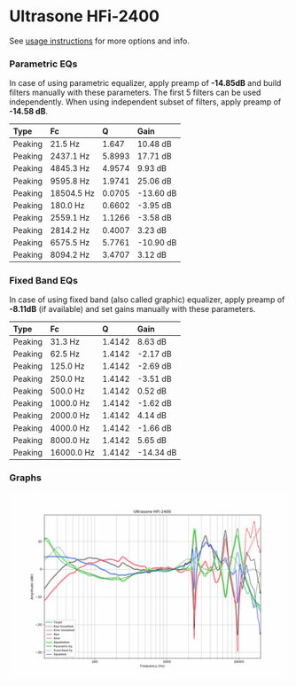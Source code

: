# Ultrasone HFi-2400
See [usage instructions](https://github.com/jaakkopasanen/AutoEq#usage) for more options and info.

### Parametric EQs
In case of using parametric equalizer, apply preamp of **-14.85dB** and build filters manually
with these parameters. The first 5 filters can be used independently.
When using independent subset of filters, apply preamp of **-14.58 dB**.

| Type    | Fc         |      Q | Gain      |
|:--------|:-----------|:-------|:----------|
| Peaking | 21.5 Hz    | 1.647  | 10.48 dB  |
| Peaking | 2437.1 Hz  | 5.8993 | 17.71 dB  |
| Peaking | 4845.3 Hz  | 4.9574 | 9.93 dB   |
| Peaking | 9595.8 Hz  | 1.9741 | 25.06 dB  |
| Peaking | 18504.5 Hz | 0.0705 | -13.60 dB |
| Peaking | 180.0 Hz   | 0.6602 | -3.95 dB  |
| Peaking | 2559.1 Hz  | 1.1266 | -3.58 dB  |
| Peaking | 2814.2 Hz  | 0.4007 | 3.23 dB   |
| Peaking | 6575.5 Hz  | 5.7761 | -10.90 dB |
| Peaking | 8094.2 Hz  | 3.4707 | 3.12 dB   |

### Fixed Band EQs
In case of using fixed band (also called graphic) equalizer, apply preamp of **-8.11dB**
(if available) and set gains manually with these parameters.

| Type    | Fc         |      Q | Gain      |
|:--------|:-----------|:-------|:----------|
| Peaking | 31.3 Hz    | 1.4142 | 8.63 dB   |
| Peaking | 62.5 Hz    | 1.4142 | -2.17 dB  |
| Peaking | 125.0 Hz   | 1.4142 | -2.69 dB  |
| Peaking | 250.0 Hz   | 1.4142 | -3.51 dB  |
| Peaking | 500.0 Hz   | 1.4142 | 0.52 dB   |
| Peaking | 1000.0 Hz  | 1.4142 | -1.62 dB  |
| Peaking | 2000.0 Hz  | 1.4142 | 4.14 dB   |
| Peaking | 4000.0 Hz  | 1.4142 | -1.66 dB  |
| Peaking | 8000.0 Hz  | 1.4142 | 5.65 dB   |
| Peaking | 16000.0 Hz | 1.4142 | -14.34 dB |

### Graphs
![](./Ultrasone%20HFi-2400.png)